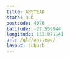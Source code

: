 ```yaml
---
title: ANSTEAD
state: QLD
postcode: 4070
latitude: -27.559944
longitude: 152.871141
url: /qld/anstead/
layout: suburb
---
```


